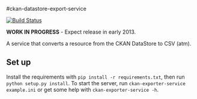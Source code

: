 #ckan-datastore-export-service

[![Build Status](https://travis-ci.org/okfn/ckan-datastore-export-service.png)](https://travis-ci.org/okfn/ckan-datastore-export-service)

__WORK IN PROGRESS__ - Expect release in early 2013.

A service that converts a resource from the CKAN DataStore to CSV (atm).

## Set up

Install the requirements with `pip install -r requirements.txt`, then run `python setup.py install`. To start the server, run `ckan-exporter-service example.ini` or get some help with `ckan-exporter-service -h`.

